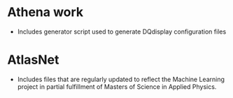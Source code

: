 # Athena work 
- Includes generator script used to generate DQdisplay configuration files

# AtlasNet
- Includes files that are regularly updated to reflect the Machine Learning project in partial fulfillment of Masters of Science in Applied Physics.
